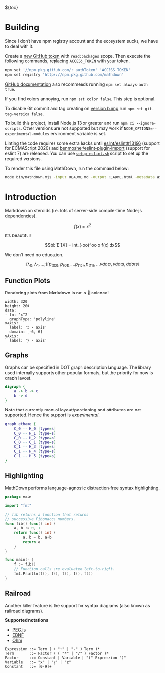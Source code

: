${toc}

# Building

Since I don’t have npm registry account and the ecosystem sucks, we have to deal with it.

Create a [new GitHub token](https://github.com/settings/tokens/new) with `read:packages` scope.
Then execute the following commands, replacing `ACCESS_TOKEN` with your token.

```sh
npm set '//npm.pkg.github.com/:_authToken' 'ACCESS_TOKEN'
npm set registry 'https://npm.pkg.github.com/mathdown'
```

[GitHub documentation](https://help.github.com/en/actions/language-and-framework-guides/publishing-nodejs-packages#publishing-packages-to-github-packages) also recommends running `npm set always-auth true`.

If you find colors annoying, run `npm set color false`. This step is optional.

To disable Git commit and tag creating on [version bump](https://docs.npmjs.com/cli/version) run `npm set git-tag-version false`.

To build this project, install Node.js 13 or greater and run `npm ci --ignore-scripts`.
Other versions are not supported but may work if `NODE_OPTIONS=--experimental-modules` environment variable is set.

Linting the code requires some extra hacks until [eslint/eslint#13196](https://github.com/eslint/eslint/pull/13196) (support for ECMAScript 2020) and [benmosher/eslint-plugin-import](https://github.com/benmosher/eslint-plugin-import/commit/6a110dd16a7fd775f08601054bf14ffd503eea7b) (support for eslint 7) are released. You can use [`setup-eslint.sh`](setup-eslint.sh) script to set up the required versions.

To render this file using MathDown, run the command below:

```sh
node bin/mathdown.mjs -input README.md -output README.html -metadata assets/metadata.yaml -template assets/template.htm
```

# Introduction

Markdown on steroids (i.e. lots of server-side compile-time Node.js dependencies).

```math
f(x) = x^2
```

It’s beautiful!

```math
bb`E`[X] = int_(-oo)^oo x f(x) dx
```

We don’t need no education.

```math
[λ_0, λ_1, ...;]
[p_(0 0), p_(0 1), ...
 p_(1 0), p_(1 1), ...
 vdots, vdots, ddots]
```

## Function Plots

Rendering plots from Markdown is not a :rocket: science!

```function-plot
width: 320
height: 200
data:
- fn: 'x^2'
  graphType: 'polyline'
xAxis:
  label: 'x - axis'
  domain: [-6, 6]
yAxis:
  label: 'y - axis'
```

## Graphs

Graphs can be specified in DOT graph description language. The library used internally supports other popular formats, but the priority for now is graph layout.

```dot
digraph {
	a -> b -> c
	b -> d
}
```

Note that currently manual layout/positioning and attributes are not supported. Hence the support is *experimental*.

```dot
graph ethane {
	C_0 -- H_0 [type=s]
	C_0 -- H_1 [type=s]
	C_0 -- H_2 [type=s]
	C_0 -- C_1 [type=s]
	C_1 -- H_3 [type=s]
	C_1 -- H_4 [type=s]
	C_1 -- H_5 [type=s]
}
```

## Highlighting

MathDown performs language-agnostic distraction-free syntax highlighting.

```go
package main

import "fmt"

// fib returns a function that returns
// successive Fibonacci numbers.
func fib() func() int {
	a, b := 0, 1
	return func() int {
		a, b = b, a+b
		return a
	}
}

func main() {
	f := fib()
	// Function calls are evaluated left-to-right.
	fmt.Println(f(), f(), f(), f(), f())
}
```

## Railroad

Another killer feature is the support for syntax diagrams (also known as railroad diagrams).

__Supported notations__

- [PEG.js](https://pegjs.org/)
- [EBNF](https://www.w3.org/TR/2004/REC-xml11-20040204/#sec-notation)
- [Ohm](https://github.com/harc/ohm)

```ebnf
Expression ::= Term ( ( "+" | "-" ) Term )*
Term       ::= Factor ( ( "*" | "/" ) Factor )*
Factor     ::= Constant | Variable | "(" Expression ")"
Variable   ::= "x" | "y" | "z"
Constant   ::= [0-9]+
```
